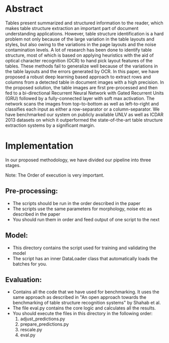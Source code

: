 # Abstract
Tables present summarized and structured information to the reader, which makes table structure extraction an important part of document understanding applications. However, table structure identification is a hard problem not only because of the large variation in the table layouts and styles, but also owing to the variations in the page layouts and the noise contamination levels. A lot of research has been done to identify table structure, most of which is based on applying heuristics with the aid of optical character recognition (OCR) to hand pick layout features of the tables. These methods fail to generalize well because of the variations in the table layouts and the errors generated by OCR. In this paper, we have proposed a robust deep learning based approach to extract rows and columns from a detected table in document images with a high precision. In the proposed solution, the table images are first pre-processed and then fed to a bi-directional Recurrent Neural Network with Gated Recurrent Units (GRU) followed by a fully-connected layer with soft max activation. The network scans the images from top-to-bottom as well as left-to-right and classifies each input as either a row-separator or a column-separator. We have benchmarked our system on publicly available UNLV as well as ICDAR 2013 datasets on which it outperformed the state-of-the-art table structure extraction systems by a significant margin.

# Implementation
In our proposed methodology, we have divided our pipeline into three stages.

Note: The Order of execution is very important.

## Pre-processing:
  - The scripts should be run in the order described in the paper
  - The scripts use the same parameters for morphology, noise etc as described in the paper
  - You should run them in order and feed output of one script to the next

## Model:
 - This directory contains the script used for training and validating the model
 - The script has an inner DataLoader class that automatically loads the batches
   for you.

## Evaluation:
 - Contains all the code that we have used for benchmarking. It uses the same 
   approach as described in "An open approach towards the benchmarking of table structure recognition systems" by Shahab et al.
 - The file eval.py contains the core logic and calculates all the results.
 - You should execute the files in this directory in the following order:
    1) adjust_predictions.py
    2) prepare_predictions.py
    3) rescale.py
    4) eval.py
